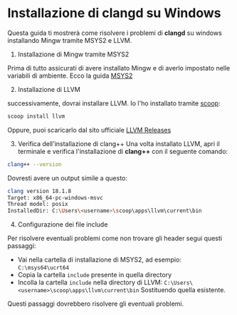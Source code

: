 # Installazione di clangd su Windows

Questa guida ti mostrerà come risolvere i problemi di **clangd** su windows installando Mingw tramite MSYS2 e LLVM.

1. Installazione di Mingw tramite MSYS2

Prima di tutto assicurati di avere installato Mingw e di averlo impostato nelle variabili di ambiente. Ecco la guida [MSYS2](https://www.msys2.org/)

2. Installazione di LLVM

successivamente, dovrai installare LLVM. Io l'ho installato tramite [scoop](https://scoop.sh/):

```bash
scoop install llvm
```

Oppure, puoi scaricarlo dal sito ufficiale [LLVM Releases](https://releases.llvm.org/)

3. Verifica dell'installazione di clang++
   Una volta installato LLVM, apri il terminale e verifica l'installazione di **clang++** con il seguente comando:

```bash
clang++ --version
```

Dovresti avere un output simile a questo:

```bash
clang version 18.1.8
Target: x86_64-pc-windows-msvc
Thread model: posix
InstalledDir: C:\Users\<username>\scoop\apps\llvm\current\bin
```

4. Configurazione dei file include

Per risolvere eventuali problemi come non trovare gli header segui questi passaggi:

- Vai nella cartella di installazione di MSYS2, ad esempio: `C:\msys64\ucrt64`
- Copia la cartella `include` presente in quella directory
- Incolla la cartella `include` nella directory di LLVM: `C:\Users\<username>\scoop\apps\llvm\current\bin` Sostituendo quella esistente.

Questi passaggi dovrebbero risolvere gli eventuali problemi.
